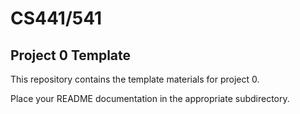 # CS441/541
## Project 0 Template

This repository contains the template materials for project 0.

Place your README documentation in the appropriate subdirectory.

